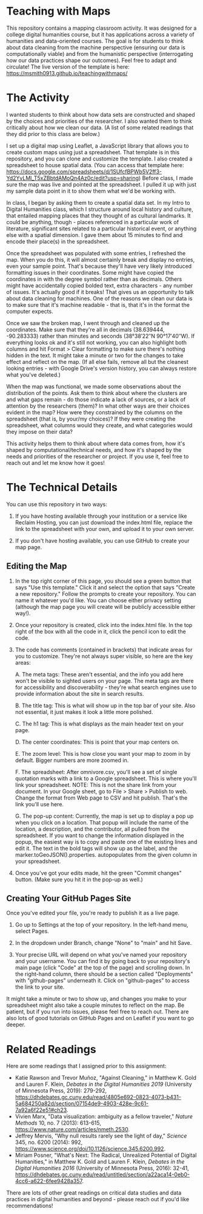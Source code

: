 # Teaching with Maps

This repository contains a mapping classroom activity. It was designed for a college digital humanities course, but it has applications across a variety of humanities and data-oriented courses. The goal is for students to think about data cleaning from the machine perspective (ensuring our data is computationally viable) and from the humanistic perspective (interrogating how our data practices shape our outcomes). Feel free to adapt and circulate! The live version of the template is here: https://msmith0913.github.io/teachingwithmaps/

# The Activity

I wanted students to think about how data sets are constructed and shaped by the choices and priorities of the researcher. I also wanted them to think critically about how we clean our data. (A list of some related readings that they did prior to this class are below.)

I set up a digital map using Leaflet, a JavaScript library that allows you to create custom maps using just a spreadsheet. That template is in this repository, and you can clone and customize the template. I also created a spreadsheet to house spatial data. (You can access that template here: https://docs.google.com/spreadsheets/d/1SUfcfBPWb5V2ff3-Yd2YvLMl_T5xZBbtdAMoQn4Az0c/edit?usp=sharing) Before class, I made sure the map was live and pointed at the spreadsheet. I pulled it up with just my sample data point in it to show them what we'd be working with.

In class, I began by asking them to create a spatial data set. In my Intro to Digital Humanities class, which I structure around local history and culture, that entailed mapping places that they thought of as cultural landmarks. It could be anything, though - places referenced in a particular work of literature, significant sites related to a particular historical event, or anything else with a spatial dimension. I gave them about 15 minutes to find and encode their place(s) in the spreadsheet. 

Once the spreadsheet was populated with some entries, I refreshed the map. When you do this, it will almost certainly break and display no entries, even your sample point. That's because they'll have very likely introduced formatting issues in their coordinates. Some might have copied the coordinates in with the degree symbol rather than as decimals. Others might have accidentally copied bolded text, extra characters - any number of issues. It's actually good if it breaks! That gives us an opportunity to talk about data cleaning for machines. One of the reasons we clean our data is to make sure that it's machine readable - that is, that it's in the format the computer expects. 

Once we saw the broken map, I went through and cleaned up the coordinates. Make sure that they're all in decimals (38.639444, -90.283333) rather than minutes and seconds (38°38′22″N 90°17′40″W). If everything looks ok and it's still not working, you can also highlight both columns and hit Format > Clear formatting to make sure there's nothing hidden in the text. It might take a minute or two for the changes to take effect and reflect on the map. (If all else fails, remove all but the cleanest looking entries - with Google Drive's version history, you can always restore what you've deleted.)

When the map was functional, we made some observations about the distribution of the points. Ask them to think about where the clusters are and what gaps remain - do those indicate a lack of sources, or a lack of attention by the researchers (them)? In what other ways are their choices evident in the map? How were they constrained by the columns on the spreadsheet (that is, by your/my choices)? If they were creating the spreadsheet, what columns would they create, and what categories would they impose on their data?

This activity helps them to think about where data comes from, how it's shaped by computational/technical needs, and how it's shaped by the needs and priorities of the researcher or project. If you use it, feel free to reach out and let me know how it goes!

# The Technical Details

You can use this repository in two ways:

1. If you have hosting available through your institution or a service like Reclaim Hosting, you can just download the index.html file, replace the link to the spreadsheet with your own, and upload it to your own server.

2. If you don't have hosting available, you can use GitHub to create your map page.

## Editing the Map

1. In the top right corner of this page, you should see a green button that says "Use this template." Click it and select the option that says "Create a new repository." Follow the prompts to create your repository. You can name it whatever you'd like. You can choose either privacy setting (although the map page you will create will be publicly accessible either way!).

2. Once your repository is created, click into the index.html file. In the top right of the box with all the code in it, click the pencil icon to edit the code.
   
3. The code has comments (contained in <!-- --> brackets) that indicate areas for you to customize. They're not always super visible, so here are the key areas:
   
   A. The meta tags: These aren't essential, and the info you add here won't be visible to sighted users on your page. The meta tags are there for accessibility and discoverability - they're what search engines use to provide information about the site in search results.
   
   B. The title tag: This is what will show up in the top bar of your site. Also not essential, it just makes it look a little more polished.
   
   C. The h1 tag: This is what displays as the main header text on your page.

   D. The center coordinates: This is point that your map centers on.
   
   E. The zoom level: This is how close you want your map to zoom in by default. Bigger numbers are more zoomed in.
   
   F. The spreadsheet: After omnivore.csv, you'll see a set of single quotation marks with a link to a Google spreadsheet. This is where you'll link your spreadsheet. NOTE: This is not the share link from your document. In your Google sheet, go to File > Share > Publish to web. Change the format from Web page to CSV and hit publish. That's the link you'll use here.
   
   G. The pop-up content: Currently, the map is set up to display a pop up when you click on a location. That popup will include the name of the location, a description, and the contributor, all pulled from the spreadsheet. If you want to change the information displayed in the popup, the easiest way is to copy and paste one of the existing lines and edit it. The text in the bold tags will show up as the label, and the marker.toGeoJSON().properties. autopopulates from the given column in your spreadsheet.

4. Once you've got your edits made, hit the green "Commit changes" button. (Make sure you hit it in the pop-up as well.)

## Creating Your GitHub Pages Site

Once you've edited your file, you're ready to publish it as a live page.

1. Go up to Settings at the top of your repository. In the left-hand menu, select Pages.
   
2. In the dropdown under Branch, change "None" to "main" and hit Save.

3. Your precise URL will depend on what you've named your repository and your username. You can find it by going back to your repository's main page (click "Code" at the top of the page) and scrolling down. In the right-hand column, there should be a section called "Deployments" with "github-pages" underneath it. Click on "github-pages" to access the link to your site.

It might take a minute or two to show up, and changes you make to your spreadsheet might also take a couple minutes to reflect on the map. Be patient, but if you run into issues, please feel free to reach out. There are also lots of good tutorials on GitHub Pages and on Leaflet if you want to go deeper. 

# Related Readings

Here are some readings that I assigned prior to this assignment:

- Katie Rawson and Trevor Muñoz, "Against Cleaning," in Matthew K. Gold and Lauren F. Klein, *Debates in the Digital Humanities 2019* (University of Minnesota Press, 2019): 279-292, https://dhdebates.gc.cuny.edu/read/4805e692-0823-4073-b431-5a684250a82d/section/07154de9-4903-428e-9c61-7a92a6f22e51#ch23.
- Vivien Marx, "Data visualization: ambiguity as a fellow traveler," *Nature Methods* 10, no. 7 (2013): 613-615, https://www.nature.com/articles/nmeth.2530.
- Jeffrey Mervis, "Why null results rarely see the light of day," *Science* 345, no. 6200 (2014): 992, https://www.science.org/doi/10.1126/science.345.6200.992.
- Miriam Posner, "What's Next: The Radical, Unrealized Potential of Digital Humanities," in Matthew K. Gold and Lauren F. Klein, *Debates in the Digital Humanities 2016* (University of Minnesota Press, 2016): 32-41, https://dhdebates.gc.cuny.edu/read/untitled/section/a22aca14-0eb0-4cc6-a622-6fee9428a357.

There are lots of other great readings on critical data studies and data practices in digital humanities and beyond - please reach out if you'd like recommendations!
